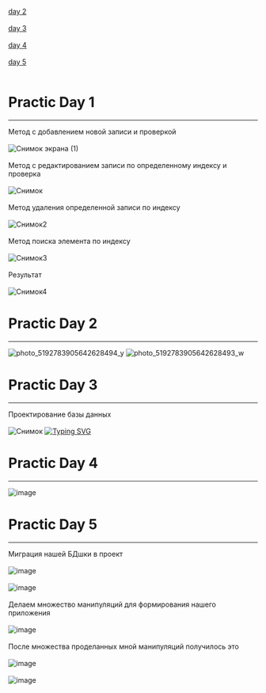 [day 2](https://github.com/ZhukovaK/Zhukova#practic-day-2)
<br> </br>
[day 3](https://github.com/ZhukovaK/Zhukova#practic-day-3)
<br> </br>
[day 4](https://github.com/ZhukovaK/Zhukova#practic-day-4)
<br> </br>
[day 5](https://github.com/ZhukovaK/Zhukova#practic-day-5)
<br> </br>

# Practic Day 1

-------------------------

Метод с добавлением новой записи и проверкой
<br> </br>
![Снимок экрана (1)](https://user-images.githubusercontent.com/125022562/218084703-6dc03a91-41b9-4988-86ee-48cc781ed1db.png)
<br> </br>
Метод с редактированием записи по определенному индексу и проверка 
<br> </br>
![Снимок](https://user-images.githubusercontent.com/125022562/218085372-7ca0edb0-1e8e-4cac-a719-c8f634eeb2b9.PNG)
<br> </br>
Mетод удаления определенной записи по индексу
<br> </br>
![Снимок2](https://user-images.githubusercontent.com/125022562/218088811-f3820c52-a522-4d8e-a306-df5ed1d0ca9a.PNG)
<br> </br>
Метод поиска элемента по индексу
<br> </br>
![Снимок3](https://user-images.githubusercontent.com/125022562/218089444-cf817589-d636-4fe3-8f32-923e7a10db43.PNG)
<br> </br>
Результат
<br> </br>
![Снимок4](https://user-images.githubusercontent.com/125022562/218090387-5c2ce945-0f32-4b1d-b118-66973198a9b1.PNG)

# Practic Day 2
-------------------------
![photo_5192783905642628494_y](https://user-images.githubusercontent.com/125022562/222718720-4563c3d0-3c8e-456b-8193-99a73bcea3f3.jpg)
![photo_5192783905642628493_w](https://user-images.githubusercontent.com/125022562/222718723-ced8a208-e56e-4346-9295-477fb6fdaf53.jpg)


# Practic Day 3
-------------------------
Проектирование базы данных
<br> </br>
![Снимок](https://user-images.githubusercontent.com/125022562/222713591-9025e2f2-be61-49be-9239-56d97da4916d.PNG)
[![Typing SVG](https://readme-typing-svg.herokuapp.com?color=cd00cd&lines=I+don’t+like+databases)](https://collegetsaritsyno.mskobr.ru/?ysclid=lf2cxo71pr850612693)

# Practic Day 4
-------------------------
![image](https://user-images.githubusercontent.com/125022562/224312192-ca3f6b56-e021-4759-b31e-a68eb515a86b.png)

# Practic Day 5
-------------------------
Миграция нашей БДшки в проект
<br> </br>
![image](https://user-images.githubusercontent.com/125022562/229118224-10e1ef35-b8fc-4ab9-a494-e95966ee7ded.png)
<br> </br>
![image](https://user-images.githubusercontent.com/125022562/229118434-31655237-6f5d-4c56-8c07-2f30873fae6f.png)
<br> </br>
Делаем множество манипуляций для формирования нашего приложения
<br> </br>
![image](https://user-images.githubusercontent.com/125022562/229118692-609d1ca1-6b03-4d9e-bb82-3b256e67f33a.png)
<br> </br>
После множества проделанных мной манипуляций получилось это
<br> </br>
![image](https://user-images.githubusercontent.com/125022562/229118484-cbe1bdb7-8ea5-4a7b-a513-74cdc6f79dca.png)
<br> </br>
![image](https://user-images.githubusercontent.com/125022562/229118636-4a49a900-9cd7-4c64-9a59-d171d20ef9a2.png)


